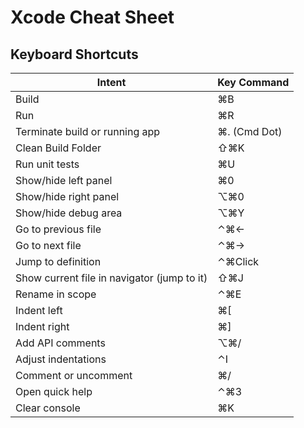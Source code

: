 # Xcode Cheat Sheet

## Keyboard Shortcuts

| Intent | Key Command |
| --- | --- |
| Build | ⌘B |
| Run | ⌘R |
| Terminate build or running app | ⌘. (Cmd Dot) |
| Clean Build Folder | ⇧⌘K |
| Run unit tests | ⌘U |
| Show/hide left panel | ⌘0 |
| Show/hide right panel | ⌥⌘0 |
| Show/hide debug area | ⌥⌘Y |
| Go to previous file | ⌃⌘← |
| Go to next file | ⌃⌘→ |
| Jump to definition | ⌃⌘Click |
| Show current file in navigator (jump to it) | ⇧⌘J |
| Rename in scope | ⌃⌘E |
| Indent left | ⌘[ |
| Indent right | ⌘] |
| Add API comments | ⌥⌘/ |
| Adjust indentations | ⌃I |
| Comment or uncomment | ⌘/ |
| Open quick help | ⌃⌘3 |
| Clear console | ⌘K |